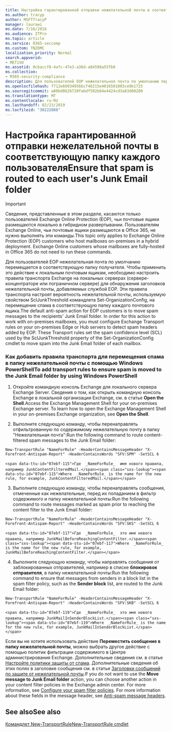 ```yaml
---
title: Настройка гарантированной отправки нежелательной почты в соответствующую папку каждого пользователя
ms.author: tracyp
author: MSFTTracyP
manager: laurawi
ms.date: 7/16/2016
ms.audience: ITPro
ms.topic: article
ms.service: O365-seccomp
ms.custom: TN2DMC
localization_priority: Normal
search.appverid:
- MET150
ms.assetid: 0cbaccf8-4afc-47e3-a36d-a84598a55fb8
ms.collection:
- M365-security-compliance
description: Для пользователей EOP нежелательная почта по умолчанию перемещается в соответствующую папку получателя. Чтобы применить это действие к локальным почтовым ящикам, необходимо настроить правила транспорта Exchange на локальных серверах (сервере-концентраторе или пограничном сервере) для обнаружения заголовков нежелательной почты, добавляемых службой EOP. Эти правила транспорта настроят вероятность нежелательной почты, используемую свойством SclJunkThreshold командлета Set-OrganizationConfig, на перемещение спама в соответствующую папку каждого почтового ящика.
ms.openlocfilehash: f712e66934956bcf46215e4016501003ce9b1725
ms.sourcegitcommit: a80bd8626720fabdf592b84e4424cd3a83d08280
ms.translationtype: MT
ms.contentlocale: ru-RU
ms.lasthandoff: 02/23/2019
ms.locfileid: "30222888"
---
```

# <a name="ensure-that-spam-is-routed-to-each-users-junk-email-folder"></a><span data-ttu-id="07ebf-105">Настройка гарантированной отправки нежелательной почты в соответствующую папку каждого пользователя</span><span class="sxs-lookup"><span data-stu-id="07ebf-105">Ensure that spam is routed to each user's Junk Email folder</span></span>

> [!IMPORTANT]
> <span data-ttu-id="07ebf-p102">Сведения, представленные в этом разделе, касаются только пользователей Exchange Online Protection (EOP), чьи почтовые ящики размещаются локально в гибридном развертывании. Пользователям Exchange Online, чьи почтовые ящики размещаются в Office 365, не нужно выполнять эти команды.</span><span class="sxs-lookup"><span data-stu-id="07ebf-p102">This topic only applies to Exchange Online Protection (EOP) customers who host mailboxes on-premises in a hybrid deployment. Exchange Online customers whose mailboxes are fully-hosted in Office 365 do not need to run these commands.</span></span> 
  
<span data-ttu-id="07ebf-p103">Для пользователей EOP нежелательная почта по умолчанию перемещается в соответствующую папку получателя. Чтобы применить это действие к локальным почтовым ящикам, необходимо настроить правила транспорта Exchange на локальных серверах (сервере-концентраторе или пограничном сервере) для обнаружения заголовков нежелательной почты, добавляемых службой EOP. Эти правила транспорта настроят вероятность нежелательной почты, используемую свойством SclJunkThreshold командлета Set-OrganizationConfig, на перемещение спама в соответствующую папку каждого почтового ящика.</span><span class="sxs-lookup"><span data-stu-id="07ebf-p103">The default anti-spam action for EOP customers is to move spam messages to the recipients' Junk Email folder. In order for this action to work with on-premises mailboxes, you must configure Exchange Transport rules on your on-premises Edge or Hub servers to detect spam headers added by EOP. These Transport rules set the spam confidence level (SCL) used by the SclJunkThreshold property of the Set-OrganizationConfig cmdlet to move spam into the Junk Email folder of each mailbox.</span></span> 
  
### <a name="to-add-transport-rules-to-ensure-spam-is-moved-to-the-junk-email-folder-by-using-windows-powershell"></a><span data-ttu-id="07ebf-111">Как добавить правила транспорта для перемещения спама в папку нежелательной почты с помощью Windows PowerShell</span><span class="sxs-lookup"><span data-stu-id="07ebf-111">To add transport rules to ensure spam is moved to the Junk Email folder by using Windows PowerShell</span></span>

1. <span data-ttu-id="07ebf-p104">Откройте командную консоль Exchange для локального сервера Exchange Server. Сведения о том, как открыть командную консоль Exchange в локальной организации Exchange, см. в статье **Open the Shell**.</span><span class="sxs-lookup"><span data-stu-id="07ebf-p104">Access the Exchange Management Shell for your on-premises Exchange server. To learn how to open the Exchange Management Shell in your on-premises Exchange organization, see **Open the Shell**.</span></span>
    
2. <span data-ttu-id="07ebf-114">Выполните следующую команду, чтобы перенаправлять отфильтрованную по содержимому нежелательную почту в папку "Нежелательная почта":</span><span class="sxs-lookup"><span data-stu-id="07ebf-114">Run the following command to route content-filtered spam messages to the Junk Email folder:</span></span>
    
  ```
  New-TransportRule "NameForRule" -HeaderContainsMessageHeader "X-Forefront-Antispam-Report" -HeaderContainsWords "SFV:SPM" -SetSCL 6
  ```

    <span data-ttu-id="07ebf-115">Где  _NameForRule_  имя нового правила, например JunkContentFilteredMail.</span><span class="sxs-lookup"><span data-stu-id="07ebf-115">Where  _NameForRule_ is the name for the new rule, for example, JunkContentFilteredMail.</span></span> 
    
3. <span data-ttu-id="07ebf-116">Выполните следующую команду, чтобы перенаправлять сообщения, отмеченные как нежелательные, перед их попаданием в фильтр содержимого и папку нежелательной почты:</span><span class="sxs-lookup"><span data-stu-id="07ebf-116">Run the following command to route messages marked as spam prior to reaching the content filter to the Junk Email folder:</span></span>
    
  ```
  New-TransportRule "NameForRule" -HeaderContainsMessageHeader "X-Forefront-Antispam-Report" -HeaderContainsWords "SFV:SKS" -SetSCL 6
  ```

    <span data-ttu-id="07ebf-117">Где  _NameForRule_  это имя нового правила, например JunkMailBeforeReachingContentFilter.</span><span class="sxs-lookup"><span data-stu-id="07ebf-117">Where  _NameForRule_ is the name for the new rule, for example, JunkMailBeforeReachingContentFilter.</span></span> 
    
4. <span data-ttu-id="07ebf-118">Выполните следующую команду, чтобы направлять сообщения от заблокированных отправителей, например в списке **блокировок отправителя**, в папку нежелательной почты:</span><span class="sxs-lookup"><span data-stu-id="07ebf-118">Run the following command to ensure that messages from senders in a block list in the spam filter policy, such as the **Sender block** list, are routed to the Junk Email folder:</span></span> 
    
  ```
  New-TransportRule "NameForRule" -HeaderContainsMessageHeader "X-Forefront-Antispam-Report" -HeaderContainsWords "SFV:SKB" -SetSCL 6
  ```

    <span data-ttu-id="07ebf-119">Где  _NameForRule_  это имя нового правила, например JunkMailInSenderBlockList.</span><span class="sxs-lookup"><span data-stu-id="07ebf-119">Where  _NameForRule_ is the name for the new rule, for example, JunkMailInSenderBlockList.</span></span> 
    
<span data-ttu-id="07ebf-p105">Если вы не хотите использовать действие **Переместить сообщение в папку нежелательной почты**, можно выбрать другое действие с помощью политик фильтрации содержимого в Центре администрирования Exchange. Дополнительные сведения см. в статье [Настройте политики защиты от спама](configure-your-spam-filter-policies.md). Дополнительные сведения об этих полях в заголовке сообщения см. в статье [Заголовки сообщений по защите от нежелательной почты](anti-spam-message-headers.md).</span><span class="sxs-lookup"><span data-stu-id="07ebf-p105">If you do not want to use the **Move message to Junk Email folder** action, you can choose another action in your content filter policies in the Exchange admin center. For more information, see [Configure your spam filter policies](configure-your-spam-filter-policies.md). For more information about these fields in the message header, see [Anti-spam message headers](anti-spam-message-headers.md).</span></span>
  
## <a name="see-also"></a><span data-ttu-id="07ebf-123">See also</span><span class="sxs-lookup"><span data-stu-id="07ebf-123">See also</span></span>

[<span data-ttu-id="07ebf-124">Командлет New-TransportRule</span><span class="sxs-lookup"><span data-stu-id="07ebf-124">New-TransportRule cmdlet</span></span>](https://technet.microsoft.com/library/bb125138%28v=exchg.160%29.aspx)

